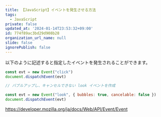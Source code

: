 ```yaml
---
title: 【JavaScript】イベントを発生させる方法
tags:
  - JavaScript
private: false
updated_at: '2024-01-14T23:53:32+09:00'
id: 774f89ac3bd29d908b28
organization_url_name: null
slide: false
ignorePublish: false
---
```

以下のように記述すると指定したイベントを発生されることができます。

```js
const evt = new Event("click")
document.dispatchEvent(evt)

```

```js
// バブルアップし、キャンセルできない look イベントを作成

const evt = new Event("look", { bubbles: true, cancelable: false })
document.dispatchEvent(evt)
```

https://developer.mozilla.org/ja/docs/Web/API/Event/Event

